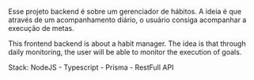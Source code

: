 Esse projeto backend é sobre um gerenciador de hábitos. A ideia é que através de um acompanhamento diário, o usuário consiga acompanhar a execução de metas.

This frontend backend is about a habit manager. The idea is that through daily monitoring, the user will be able to monitor the execution of goals.

Stack: NodeJS - Typescript - Prisma - RestFull API